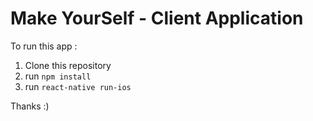 # Make YourSelf - Client Application

To run this app : 

 1. Clone this repository 
 2. run `npm install`
 3. run `react-native run-ios`

Thanks :)

